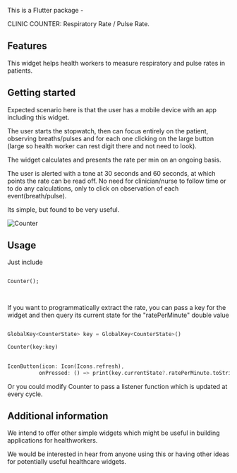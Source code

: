 <!-- 
This README describes the package. If you publish this package to pub.dev,
this README's contents appear on the landing page for your package.

For information about how to write a good package README, see the guide for
[writing package pages](https://dart.dev/guides/libraries/writing-package-pages). 

For general information about developing packages, see the Dart guide for
[creating packages](https://dart.dev/guides/libraries/create-library-packages)
and the Flutter guide for
[developing packages and plugins](https://flutter.dev/developing-packages). 
-->

This is a Flutter package -

CLINIC COUNTER: Respiratory Rate / Pulse Rate. 

## Features

This widget helps health workers to measure respiratory and pulse rates in patients.

## Getting started

Expected scenario here is that the user has a mobile device with an app including this widget.

The user starts the stopwatch, then can focus entirely on the patient, observing breaths/pulses
and for each one clicking on the large button (large so health worker can rest digit there and not need to look).

The widget calculates and presents the rate per min on an ongoing basis.

The user is alerted with a tone at 30 seconds and 60 seconds, at which points the rate can be read off.
No need for clinician/nurse to follow time or to do any calculations, only to click on observation of each event(breath/pulse).

Its simple, but found to be very useful.

![Counter](https://github.com/logiak-dev/counter/blob/master/counter.gif)

## Usage

Just include

```dart

Counter();

  
```

If you want to programmatically extract the rate, you can pass a key for the widget
and then query its current state for the "ratePerMinute" double value

```dart

GlobalKey<CounterState> key = GlobalKey<CounterState>()

Counter(key:key)
 

IconButton(icon: Icon(Icons.refresh),
          onPressed: () => print(key.currentState?.ratePerMinute.toString()))
```
Or you could modify Counter to pass a listener function which is updated at every cycle.

## Additional information

We intend to offer other simple widgets which might be useful 
in building applications for healthworkers.

We would be interested in hear from anyone using this or having other ideas for potentially useful healthcare widgets.
